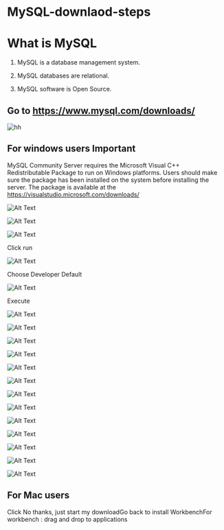 # MySQL-downlaod-steps
# What is MySQL

1. MySQL is a database management system.

1. MySQL databases are relational.

1. MySQL software is Open Source.

## Go to https://www.mysql.com/downloads/

![hh](\Images\1.png)

## For windows users Important
MySQL Community Server requires the
Microsoft Visual C++ Redistributable Package to
run on Windows platforms. Users should make
sure the package has been installed on the
system before installing the server. The package
is available at the
https://visualstudio.microsoft.com/downloads/

![Alt Text](/Images/required.png)

![Alt Text](/Images/2.png)

![Alt Text](/Images/3.png)

Click run

![Alt Text](/Images/4.png)

Choose Developer Default

![Alt Text](/Images/5.png)

Execute

![Alt Text](/Images/6.png)

![Alt Text](/Images/7.png)

![Alt Text](/Images/config1.png)

![Alt Text](/Images/config2.png)

![Alt Text](/Images/config3.png)

![Alt Text](/Images/config4.png)

![Alt Text](/Images/config5.png)

![Alt Text](/Images/config6.png)

![Alt Text](/Images/config7.png)

![Alt Text](/Images/config8.png)

![Alt Text](/Images/config9.png)

![Alt Text](/Images/config10.png)

![Alt Text](/Images/installComplete.png)


## For Mac users 



Click No thanks, just start my downloadGo back to install WorkbenchFor workbench : drag and drop to applications